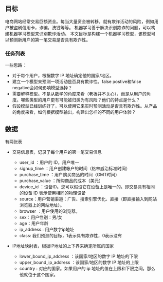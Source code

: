 

## 目标

电商网站经常交易巨额资金。每当大量资金被转移，就有欺诈活动的风险，例如用户被盗刷信用卡，诈骗，洗钱等等。
机器学习善于解决识别欺诈的问题，可以构建机器学习模型来识别欺诈活动。
本文目标是构建一个机器学习模型，该模型可以预测新用户的第一笔交易是否具有欺诈性。

### 任务列表

一些思路：
- 对于每个用户，根据数字 IP 地址确定他的国家/地区。
- 建立一个模型来预测一项活动是否具有欺诈性。false postive和false negative会如何影响模型选择？
- 需要解释模型。不是从数学的角度来看（老板并不关心），而是从用户的角度。哪些类型的用户更有可能被归类为有风险？他们的特点是什么？
- 假设模型已经训练好了，可以使用它来实时预测活动是否具有欺诈性。从产品的角度来看，如何根据模型输出，构建出怎样的不同的用户体验？

## 数据

有两张表

- 交易信息表，记录了每个用户的第一笔交易信息
    - user_id ：用户的 ID。用户唯一
    - signup_time ：用户创建帐户的时间（格林威治标准时间）
    - purchase_time ：用户购买商品的时间（GMT时间）
    - purchase_value ：所购商品的成本（美元）
    - device_id ：设备ID。您可以假设它在设备上是唯一的。即交易具有相同的设备 ID 表示使用相同的物理设备
    - source：用户营销渠道：广告、搜索引擎优化、直接（即直接输入到网站浏览器上的网站地址）。
    - browser ：用户使用的浏览器。
    - sex：用户性别：男/女
    - age：用户年龄
    - ip_address : 用户数字ip地址
    - class: 我们预测的目标，1表示具有欺诈性，0表示没有


- IP地址映射表，根据IP地址的上下界来确定所属的国家
    - lower_bound_ip_address ：该国家/地区的数字 IP 地址的下限
    - upper_bound_ip_address ：该国家/地区的数字 IP 地址的上限
    - country : 对应的国家。如果用户的 ip 地址的值在上限和下限之间，那么他就位于这个国家。
